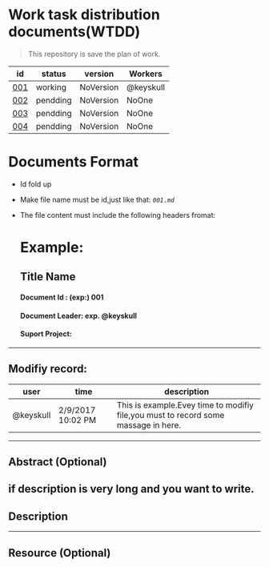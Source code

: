 # Work task distribution documents(WTDD)

> This repository is save the plan of work.

 id | status | version | Workers
 -- | ------ | ------- | -------
 [001](001.md) | working  | NoVersion | @keyskull 
 [002](002.md) | pendding | NoVersion | NoOne
 [003](003.md) | pendding | NoVersion | NoOne
 [004](004.md) | pendding | NoVersion | NoOne
 
 
 # Documents Format
* Id fold up
* Make file name must be id,just like that: *`001.md`*
* The file content must include the following headers fromat:
  
  # Example:
  ## Title Name
  #### Document Id : (exp:) 001
  #### Document Leader: exp. @keyskull
  #### Suport Project:
 
 -----------------------
 ## Modifiy record:
 user|time|description
 ----|----|----
 @keyskull |2/9/2017 10:02 PM| This is example.Evey time to modifiy file,you must to record some massage in here.
 -----------------
 ## Abstract (Optional)
 if description is very long and you want to write.
 -----------------
 ## Description
  ----------------
  ## Resource (Optional)
